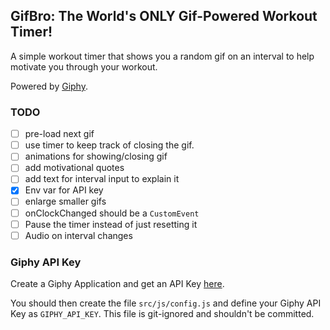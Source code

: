 GifBro: The World's ONLY Gif-Powered Workout Timer!
---------

A simple workout timer that shows you a random gif on an interval to help motivate you
through your workout.

Powered by [Giphy](https://giphy.com/).

### TODO
- [ ] pre-load next gif
- [ ] use timer to keep track of closing the gif.
- [ ] animations for showing/closing gif
- [ ] add motivational quotes
- [ ] add text for interval input to explain it
- [x] Env var for API key
- [ ] enlarge smaller gifs
- [ ] onClockChanged should be a `CustomEvent`
- [ ] Pause the timer instead of just resetting it
- [ ] Audio on interval changes

### Giphy API Key
Create a Giphy Application and get an API Key [here](https://developers.giphy.com/).

You should then create the file `src/js/config.js` and define your Giphy API Key as `GIPHY_API_KEY`. This file is git-ignored and shouldn't be committed.
